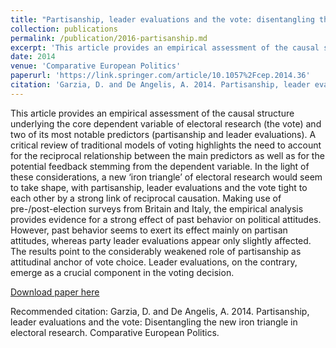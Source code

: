 ```yaml
---
title: "Partisanship, leader evaluations and the vote: disentangling the new iron triangle in electoral research"
collection: publications
permalink: /publication/2016-partisanship.md
excerpt: 'This article provides an empirical assessment of the causal structure underlying the core dependent variable of electoral research (the vote) and two of its most notable predictors (partisanship and leader evaluations). A critical review of traditional models of voting highlights the need to account for the reciprocal relationship between the main predictors as well as for the potential feedback stemming from the dependent variable. In the light of these considerations, a new ‘iron triangle’ of electoral research would seem to take shape, with partisanship, leader evaluations and the vote tight to each other by a strong link of reciprocal causation. Making use of pre-/post-election surveys from Britain and Italy, the empirical analysis provides evidence for a strong effect of past behavior on political attitudes. However, past behavior seems to exert its effect mainly on partisan attitudes, whereas party leader evaluations appear only slightly affected. The results point to the considerably weakened role of partisanship as attitudinal anchor of vote choice. Leader evaluations, on the contrary, emerge as a crucial component in the voting decision.'
date: 2014
venue: 'Comparative European Politics'
paperurl: 'https://link.springer.com/article/10.1057%2Fcep.2014.36'
citation: 'Garzia, D. and De Angelis, A. 2014. Partisanship, leader evaluations and the vote: Disentangling the new iron triangle in electoral research. Comparative European Politics.'
---
```


This article provides an empirical assessment of the causal structure underlying the core dependent variable of electoral research (the vote) and two of its most notable predictors (partisanship and leader evaluations). A critical review of traditional models of voting highlights the need to account for the reciprocal relationship between the main predictors as well as for the potential feedback stemming from the dependent variable. In the light of these considerations, a new ‘iron triangle’ of electoral research would seem to take shape, with partisanship, leader evaluations and the vote tight to each other by a strong link of reciprocal causation. Making use of pre-/post-election surveys from Britain and Italy, the empirical analysis provides evidence for a strong effect of past behavior on political attitudes. However, past behavior seems to exert its effect mainly on partisan attitudes, whereas party leader evaluations appear only slightly affected. The results point to the considerably weakened role of partisanship as attitudinal anchor of vote choice. Leader evaluations, on the contrary, emerge as a crucial component in the voting decision.

[Download paper
here](https://link.springer.com/article/10.1057%2Fcep.2014.36)

Recommended citation: Garzia, D. and De Angelis, A. 2014. Partisanship, leader evaluations and the vote: Disentangling the new iron triangle in electoral research. Comparative European Politics.
